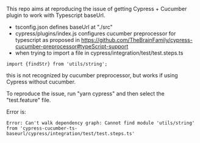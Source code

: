 This repo aims at reproducing the issue of getting Cypress + Cucumber plugin to work with Typescript baseUrl.

- tsconfig.json defines baseUrl at "./src"
- cypress/plugins/index.js configures cucumber preprocessor for typescript as proposed in https://github.com/TheBrainFamily/cypress-cucumber-preprocessor#typeScript-support
- when trying to import a file in cypress/integration/test/test.steps.ts 
```
import {findStr} from 'utils/string';
```
this is not recognized by cucumber preprocessor, but works if using Cypress without cucumber.

To reproduce the issue, run "yarn cypress" and then select the "test.feature" file.

Error is:
```
Error: Can't walk dependency graph: Cannot find module 'utils/string' from 'cypress-cucumber-ts-baseurl/cypress/integration/test/test.steps.ts'
```
